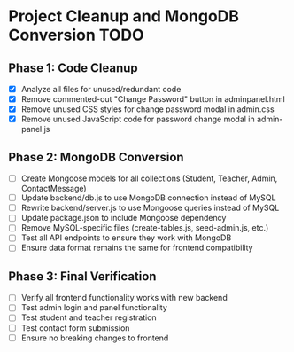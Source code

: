 # Project Cleanup and MongoDB Conversion TODO

## Phase 1: Code Cleanup
- [x] Analyze all files for unused/redundant code
- [x] Remove commented-out "Change Password" button in adminpanel.html
- [x] Remove unused CSS styles for change password modal in admin.css
- [x] Remove unused JavaScript code for password change modal in admin-panel.js

## Phase 2: MongoDB Conversion
- [ ] Create Mongoose models for all collections (Student, Teacher, Admin, ContactMessage)
- [ ] Update backend/db.js to use MongoDB connection instead of MySQL
- [ ] Rewrite backend/server.js to use Mongoose queries instead of MySQL
- [ ] Update package.json to include Mongoose dependency
- [ ] Remove MySQL-specific files (create-tables.js, seed-admin.js, etc.)
- [ ] Test all API endpoints to ensure they work with MongoDB
- [ ] Ensure data format remains the same for frontend compatibility

## Phase 3: Final Verification
- [ ] Verify all frontend functionality works with new backend
- [ ] Test admin login and panel functionality
- [ ] Test student and teacher registration
- [ ] Test contact form submission
- [ ] Ensure no breaking changes to frontend
